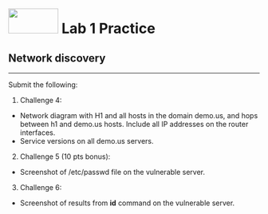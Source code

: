 # <img src="https://www.tamusa.edu/brandguide/jpeglogos/tamusa_final_logo_bw1.jpg" width="100" height="50"> Lab 1 Practice
## Network discovery
--- 
Submit the following:
1. Challenge 4:
- Network diagram with H1 and all hosts in the domain demo.us, and hops between h1 and demo.us hosts. Include all IP addresses on the router interfaces.
- Service versions on all demo.us servers.
2. Challenge 5 (10 pts bonus):
- Screenshot of /etc/passwd file on the vulnerable server.
3. Challenge 6:
- Screenshot of results from **id** command on the vulnerable server.
